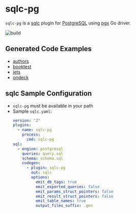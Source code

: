 # sqlc-pg

`sqlc-pg` is a [sqlc](https://sqlc.dev) plugin for [PostgreSQL](https://www.postgresql.org)
using [pgx](https://github.com/jackc/pgx) Go driver.

![build](https://github.com/MartyHub/sqlc-pg/actions/workflows/go.yml/badge.svg)

## Generated Code Examples

- [authors](https://github.com/MartyHub/sqlc-pg/tree/main/internal/testdata/sqlc/examples/authors/sqlc)
- [booktest](https://github.com/MartyHub/sqlc-pg/tree/main/internal/testdata/sqlc/examples/booktest/sqlc)
- [jets](https://github.com/MartyHub/sqlc-pg/tree/main/internal/testdata/sqlc/examples/jets/sqlc)
- [ondeck](https://github.com/MartyHub/sqlc-pg/tree/main/internal/testdata/sqlc/examples/ondeck/sqlc)

## sqlc Sample Configuration

- `sqlc-pg` must be available in your path
- Sample `sqlc.yaml`:
    ```yaml
    version: "2"
    plugins:
      - name: sqlc-pg
        process:
          cmd: sqlc-pg
    sql:
      - engine: postgresql
        queries: query.sql
        schema: schema.sql
        codegen:
          - plugin: sqlc-pg
            out: sqlc
            options:
              emit_db_tags: true
              emit_exported_queries: false
              emit_params_struct_pointers: false
              emit_result_struct_pointers: false
              emit_table_names: true
              output_files_suffix: .gen
    ```
